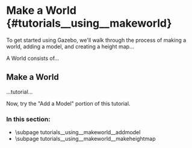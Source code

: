 Make a World {#tutorials__using__makeworld}
============
To get started using Gazebo, we'll walk through the process of making a world, adding a model, and creating a height map…

A World consists of…


## Make a World

…tutorial…


Now, try the "Add a Model" portion of this tutorial.


### In this section:
- \subpage tutorials__using__makeworld__addmodel
- \subpage tutorials__using__makeworld__makeheightmap
